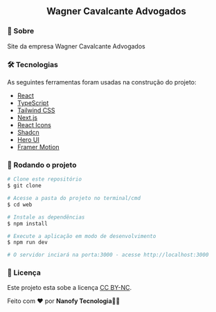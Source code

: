 <p align="center">
  <h2 align="center">Wagner Cavalcante Advogados</h2>
</p>

### 📌 Sobre

Site da empresa Wagner Cavalcante Advogados

### 🛠 Tecnologias

As seguintes ferramentas foram usadas na construção do projeto:

- [React](https://reactjs.org/)
- [TypeScript](https://www.typescriptlang.org/)
- [Tailwind CSS](https://tailwindcss.com/)
- [Next.js](https://nextjs.org/)
- [React Icons](https://react-icons.github.io/react-icons/)
- [Shadcn](https://ui.shadcn.com/)
- [Hero UI](https://www.heroui.com/)
- [Framer Motion](https://www.framer.com/motion/)

### 🎲 Rodando o projeto

```bash
# Clone este repositório
$ git clone

# Acesse a pasta do projeto no terminal/cmd
$ cd web

# Instale as dependências
$ npm install

# Execute a aplicação em modo de desenvolvimento
$ npm run dev

# O servidor inciará na porta:3000 - acesse http://localhost:3000
```

### 📝 Licença

Este projeto esta sobe a licença [CC BY-NC](./LICENSE).

Feito com ❤️ por **Nanofy Tecnologia**👋🏽
